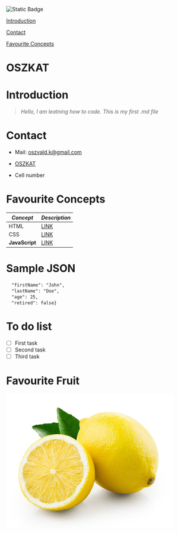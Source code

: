 ![Static Badge](https://img.shields.io/badge/build-Version_1.0.0-%23FFFF00)


[Introduction](#introduction)

[Contact](#contact)

[Favourite Concepts](#favourite-concepts)

# OSZKAT
<base target="_blank">

# Introduction
>*Hello, I am leatning how to code. This is my first .md file*

# Contact
* Mail: oszvald.k@gmail.com

* [OSZKAT](https://github.com/OSZKAT)
* Cell number

# Favourite Concepts
| ***Concept***      | ***Description***                                |
|--------------------|--------------------------------------------------|
| HTML               | [LINK](https://hu.wikipedia.org/wiki/HTML)       |
| CSS                | [LINK](https://hu.wikipedia.org/wiki/CSS)        |
| **JavaScript**     | [LINK](https://hu.wikipedia.org/wiki/JavaScript) |

# Sample JSON
```JSON{
  "firstName": "John",
  "lastName": "Doe",
  "age": 25,
  "retired": false}
```
# To do list
- [ ] First task
- [ ] Second task
- [ ] Third task

# Favourite Fruit
![Alt text](360_F_255397744_rwNCund3WjKsrsv6yKKpK8tzmJ8sYRnF-1.jpg)



